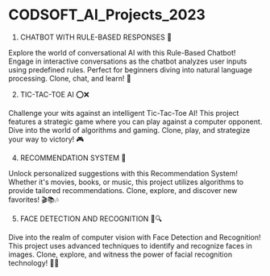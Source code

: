 # CODSOFT_AI_Projects_2023

1. CHATBOT WITH RULE-BASED RESPONSES 🤖

Explore the world of conversational AI with this Rule-Based Chatbot! Engage in interactive conversations as the chatbot analyzes user inputs using predefined rules. Perfect for beginners diving into natural language processing. Clone, chat, and learn! 🚀

2. TIC-TAC-TOE AI ⭕️❌

Challenge your wits against an intelligent Tic-Tac-Toe AI! This project features a strategic game where you can play against a computer opponent. Dive into the world of algorithms and gaming. Clone, play, and strategize your way to victory! 🎮

4. RECOMMENDATION SYSTEM 🌟

Unlock personalized suggestions with this Recommendation System! Whether it's movies, books, or music, this project utilizes algorithms to provide tailored recommendations. Clone, explore, and discover new favorites! 🎬📚🎶

5. FACE DETECTION AND RECOGNITION 👤🔍

Dive into the realm of computer vision with Face Detection and Recognition! This project uses advanced techniques to identify and recognize faces in images. Clone, explore, and witness the power of facial recognition technology! 📸👀
